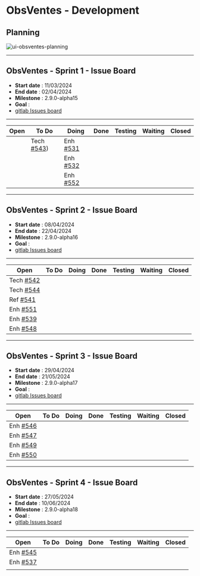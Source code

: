 # ObsVentes - Development

## Planning

![ui-obsventes-planning](/projects/obsvente/not/images/refonte-planning-sprints.png)

---

## ObsVentes - Sprint 1 - Issue Board

- **Start date** : 11/03/2024
- **End date** : 02/04/2024
- **Milestone** : 2.9.0-alpha15
- **Goal** : 
- [gitlab Issues board](https://gitlab.ifremer.fr/sih-public/sumaris/sumaris-app/-/boards/873?milestone_title=2.9.0-alpha15)

---

| **Open** | **To Do**                                                                           | **Doing**        | **Done**                                                                          | **Testing** | **Waiting** | **Closed** |
|----------|-------------------------------------------------------------------------------------|------------------|-----------------------------------------------------------------------------------|-------------|-------------|------------| 
|          | Tech [#543](https://gitlab.ifremer.fr/sih-public/sumaris/sumaris-app/-/issues/531)) |  Enh [#531](https://gitlab.ifremer.fr/sih-public/sumaris/sumaris-app/-/issues/531)       |  |             |             |            | 
|          |                                                                                     |   Enh [#532](https://gitlab.ifremer.fr/sih-public/sumaris/sumaris-app/-/issues/532)      | |             |             |            |
|          |                                                                                     |  Enh [#552](https://gitlab.ifremer.fr/sih-public/sumaris/sumaris-app/-/issues/552)        |  |             |             |            |

---

## ObsVentes - Sprint 2 - Issue Board

- **Start date** : 08/04/2024
- **End date** : 22/04/2024
- **Milestone** : 2.9.0-alpha16
- **Goal** :
- [gitlab Issues board](...)

---

| **Open**                                                                           | **To Do**                                                                           | **Doing**        | **Done**                                                                          | **Testing** | **Waiting** | **Closed** |
|------------------------------------------------------------------------------------|-------------------------------------------------------------------------------------|------------------|-----------------------------------------------------------------------------------|-------------|-------------|------------| 
| Tech [#542](https://gitlab.ifremer.fr/sih-public/sumaris/sumaris-app/-/issues/542) |  |         |  |             |             |            | 
| Tech [#544](https://gitlab.ifremer.fr/sih-public/sumaris/sumaris-app/-/issues/544) |                                                                                     |         | |             |             |            |
| Ref [#541](https://gitlab.ifremer.fr/sih-public/sumaris/sumaris-app/-/issues/541)  |                                                                                     |         | |             |             |            |
| Enh [#551](https://gitlab.ifremer.fr/sih-public/sumaris/sumaris-app/-/issues/551)  |                                                                                     |         | |             |             |            |
| Enh [#539](https://gitlab.ifremer.fr/sih-public/sumaris/sumaris-app/-/issues/539)  |                                                                                     |         | |             |             |            |
| Enh [#548](https://gitlab.ifremer.fr/sih-public/sumaris/sumaris-app/-/issues/548)  |                                                                                     |         | |             |             |            |

---

## ObsVentes - Sprint 3 - Issue Board

- **Start date** : 29/04/2024
- **End date** : 21/05/2024
- **Milestone** : 2.9.0-alpha17
- **Goal** :
- [gitlab Issues board](...)

---

| **Open**                                                                          | **To Do** | **Doing**        | **Done** | **Testing** | **Waiting** | **Closed** |
|-----------------------------------------------------------------------------------|-----------|------------------|----------|-------------|-------------|------------| 
| Enh [#546](https://gitlab.ifremer.fr/sih-public/sumaris/sumaris-app/-/issues/546) |           |         |          |             |             |            | 
| Enh [#547](https://gitlab.ifremer.fr/sih-public/sumaris/sumaris-app/-/issues/547) |           |         |          |             |             |            |
| Enh [#549](https://gitlab.ifremer.fr/sih-public/sumaris/sumaris-app/-/issues/549) |           |         |          |             |             |            |
| Enh [#550](https://gitlab.ifremer.fr/sih-public/sumaris/sumaris-app/-/issues/550) |           |         |          |             |             |            |

---

## ObsVentes - Sprint 4 - Issue Board

- **Start date** : 27/05/2024
- **End date** : 10/06/2024
- **Milestone** : 2.9.0-alpha18
- **Goal** :
- [gitlab Issues board](...)

---

| **Open**                                                                          | **To Do** | **Doing**        | **Done** | **Testing** | **Waiting** | **Closed** |
|-----------------------------------------------------------------------------------|-----------|------------------|----------|-------------|-------------|------------| 
| Enh [#545](https://gitlab.ifremer.fr/sih-public/sumaris/sumaris-app/-/issues/545) |           |         |          |             |             |            | 
| Enh [#537](https://gitlab.ifremer.fr/sih-public/sumaris/sumaris-app/-/issues/537) |           |         |          |             |             |            |
|                                                                                   |           |         |          |             |             |            |


